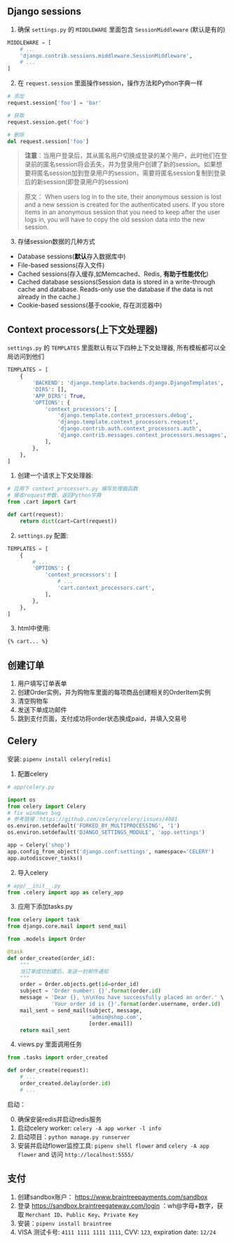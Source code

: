 Django sessions
----

1. 确保 `settings.py` 的 `MIDDLEWARE` 里面包含 `SessionMiddleware` (默认是有的)

```python
MIDDLEWARE = [
    # ...
    'django.contrib.sessions.middleware.SessionMiddleware',
    # ...
]
```

2. 在 `request.session` 里面操作session，操作方法和Python字典一样

```python
# 添加
request.session['foo'] = 'bar'

# 获取
request.session.get('foo')

# 删除
del request.session['foo']
```

> **注意**：当用户登录后，其从匿名用户切换成登录的某个用户，此时他们在登录前的匿名session将会丢失，并为登录用户创建了新的session。如果想要将匿名session加到登录用户的session，需要将匿名session复制到登录后的新session(即登录用户的session)

> 原文： When users log in to the site, their anonymous session is lost and a new
session is created for the authenticated users. If you store items in an
anonymous session that you need to keep after the user logs in, you will have
to copy the old session data into the new session.

3. 存储session数据的几种方式

- Database sessions(**默认**存入数据库中)
- File-based sessions(存入文件)
- Cached sessions(存入缓存,如Memcached、Redis, **有助于性能优化**)
- Cached database sessions(Session data is stored in a write-through cache and database. Reads-only use the database if the data is not already in the cache.)
- Cookie-based sessions(基于cookie, 存在浏览器中)

Context processors(上下文处理器)
----

`settings.py` 的 `TEMPLATES` 里面默认有以下四种上下文处理器, 所有模板都可以全局访问到他们

```python
TEMPLATES = [
    {
        'BACKEND': 'django.template.backends.django.DjangoTemplates',
        'DIRS': [],
        'APP_DIRS': True,
        'OPTIONS': {
            'context_processors': [
                'django.template.context_processors.debug',
                'django.template.context_processors.request',
                'django.contrib.auth.context_processors.auth',
                'django.contrib.messages.context_processors.messages',
            ],
        },
    },
]
```

1. 创建一个请求上下文处理器:

```python
# 应用下 context_processors.py 编写处理器函数
# 接收request参数，返回Python字典
from .cart import Cart

def cart(request):
    return dict(cart=Cart(request))
```

2. `settings.py` 配置:

```python
TEMPLATES = [
    {
        # ...
        'OPTIONS': {
            'context_processors': [
                # ...
                'cart.context_processors.cart',
            ],
        },
    },
]
```

3. html中使用:

```html
{% cart... %}
```

创建订单
----

1. 用户填写订单表单
2. 创建Order实例，并为购物车里面的每项商品创建相关的OrderItem实例
3. 清空购物车
4. 发送下单成功邮件
5. 跳到支付页面，支付成功将order状态换成paid，并填入交易号

Celery
----

安装: `pipenv install celery[redis]`

1. 配置celery

```python
# app/celery.py

import os
from celery import Celery
# fix windows bug
# 参考链接：https://github.com/celery/celery/issues/4081
os.environ.setdefault('FORKED_BY_MULTIPROCESSING', '1')
os.environ.setdefault('DJANGO_SETTINGS_MODULE', 'app.settings')

app = Celery('shop')
app.config_from_object('django.conf:settings', namespace='CELERY')
app.autodiscover_tasks()
```

2. 导入celery

```python
# app/__init__.py
from .celery import app as celery_app
```

3. 应用下添加tasks.py

```python
from celery import task
from django.core.mail import send_mail

from .models import Order

@task
def order_created(order_id):
    """
    当订单成功创建后，发送一封邮件通知
    """
    order = Order.objects.get(id=order_id)
    subject = 'Order number: {}'.format(order.id)
    message = 'Dear {}, \n\nYou have successfully placed an order.' \
              'Your order id is {}'.format(order.username, order.id)
    mail_sent = send_mail(subject, message,
                          'admin@shop.com',
                          [order.email])
    return mail_sent
```

4. views.py 里面调用任务

```python
from .tasks import order_created

def order_create(request):
    # ...
    order_created.delay(order.id)
    # ...
```

启动：

0. 确保安装redis并启动redis服务
1. 启动celery worker: `celery -A app worker -l info`
2. 启动项目：`python manage.py runserver`
3. 安装并启动flower监控工具: `pipenv shell flower` and `celery -A app flower` and 访问 `http://localhost:5555/`

支付
----

1. 创建sandbox账户：  https://www.braintreepayments.com/sandbox
2. 登录 https://sandbox.braintreegateway.com/login ：wh@字母+数字，获取 `Merchant ID`、`Public Key`、`Private Key`
3. 安装：`pipenv install braintree`
4. VISA 测试卡号: `4111 1111 1111 1111`, CVV: `123`, expiration date: `12/24`

